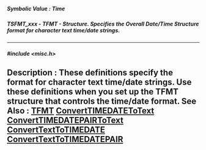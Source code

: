 ##### Symbolic Value : Time
##### TSFMT_xxx - TFMT - Structure.  Specifies the Overall Date/Time Structure format for character text time/date strings.
---
##### #include <misc.h>
**Description :**
These definitions specify the format for character text time/date strings. Use 
these definitions when you set up the TFMT structure that controls the 
time/date format.
**See Also :**
[TFMT](D:/md_files/TFMT.md)
[ConvertTIMEDATEToText](D:/md_files/ConvertTIMEDATEToText.md)
[ConvertTIMEDATEPAIRToText](D:/md_files/ConvertTIMEDATEPAIRToText.md)
[ConvertTextToTIMEDATE](D:/md_files/ConvertTextToTIMEDATE.md)
[ConvertTextToTIMEDATEPAIR](D:/md_files/ConvertTextToTIMEDATEPAIR.md)
---
